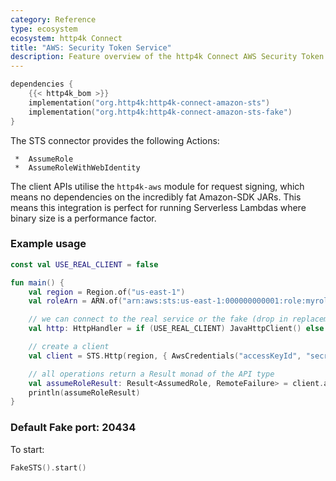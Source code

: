 ```yaml
---
category: Reference
type: ecosystem
ecosystem: http4k Connect
title: "AWS: Security Token Service"
description: Feature overview of the http4k Connect AWS Security Token Service modules
---
```


```kotlin
dependencies {
    {{< http4k_bom >}}
    implementation("org.http4k:http4k-connect-amazon-sts")
    implementation("org.http4k:http4k-connect-amazon-sts-fake")
}
```


The STS connector provides the following Actions:

     *  AssumeRole
     *  AssumeRoleWithWebIdentity

The client APIs utilise the `http4k-aws` module for request signing, which means no dependencies on the incredibly fat
Amazon-SDK JARs. This means this integration is perfect for running Serverless Lambdas where binary size is a
performance factor.

### Example usage

```kotlin
const val USE_REAL_CLIENT = false

fun main() {
    val region = Region.of("us-east-1")
    val roleArn = ARN.of("arn:aws:sts:us-east-1:000000000001:role:myrole")

    // we can connect to the real service or the fake (drop in replacement)
    val http: HttpHandler = if (USE_REAL_CLIENT) JavaHttpClient() else FakeSTS()

    // create a client
    val client = STS.Http(region, { AwsCredentials("accessKeyId", "secretKey") }, http.debug())

    // all operations return a Result monad of the API type
    val assumeRoleResult: Result<AssumedRole, RemoteFailure> = client.assumeRole(roleArn, "sessionId")
    println(assumeRoleResult)
}
```

### Default Fake port: 20434

To start:

```kotlin
FakeSTS().start()
```
